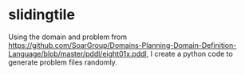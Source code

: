 # slidingtile
Using the domain and problem from https://github.com/SoarGroup/Domains-Planning-Domain-Definition-Language/blob/master/pddl/eight01x.pddl, I create a python code to generate problem files randomly.
